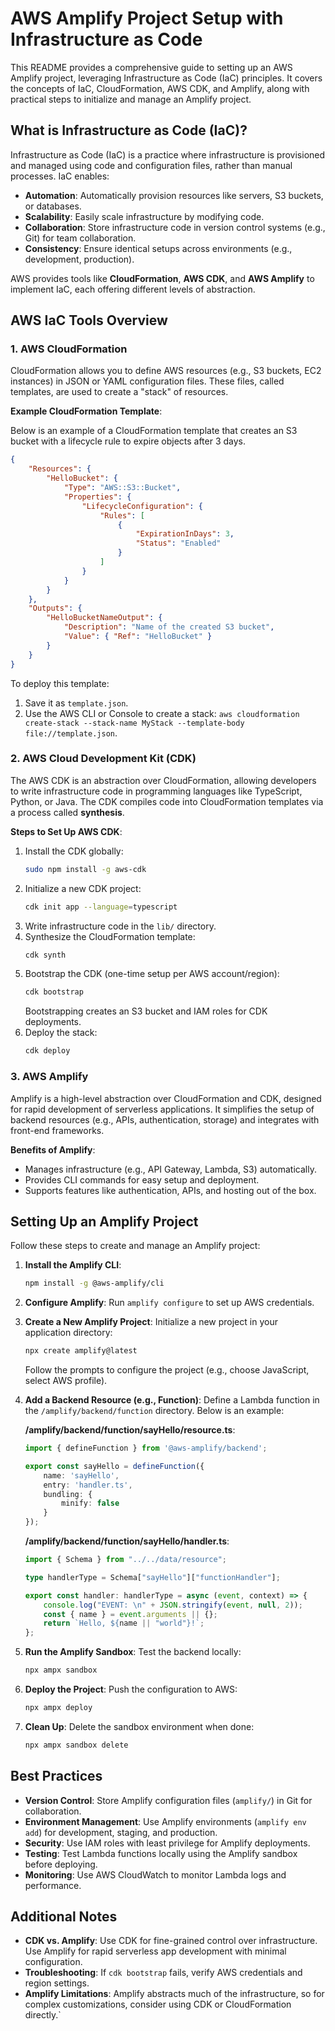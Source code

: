# AWS Amplify Project Setup with Infrastructure as Code

This README provides a comprehensive guide to setting up an AWS Amplify project, leveraging Infrastructure as Code (IaC) principles. It covers the concepts of IaC, CloudFormation, AWS CDK, and Amplify, along with practical steps to initialize and manage an Amplify project.

## What is Infrastructure as Code (IaC)?

Infrastructure as Code (IaC) is a practice where infrastructure is provisioned and managed using code and configuration files, rather than manual processes. IaC enables:

- **Automation**: Automatically provision resources like servers, S3 buckets, or databases.
- **Scalability**: Easily scale infrastructure by modifying code.
- **Collaboration**: Store infrastructure code in version control systems (e.g., Git) for team collaboration.
- **Consistency**: Ensure identical setups across environments (e.g., development, production).

AWS provides tools like **CloudFormation**, **AWS CDK**, and **AWS Amplify** to implement IaC, each offering different levels of abstraction.

## AWS IaC Tools Overview

### 1. AWS CloudFormation

CloudFormation allows you to define AWS resources (e.g., S3 buckets, EC2 instances) in JSON or YAML configuration files. These files, called templates, are used to create a "stack" of resources.

**Example CloudFormation Template**:

Below is an example of a CloudFormation template that creates an S3 bucket with a lifecycle rule to expire objects after 3 days.

```json
{
    "Resources": {
        "HelloBucket": {
            "Type": "AWS::S3::Bucket",
            "Properties": {
                "LifecycleConfiguration": {
                    "Rules": [
                        {
                            "ExpirationInDays": 3,
                            "Status": "Enabled"
                        }
                    ]
                }
            }
        }
    },
    "Outputs": {
        "HelloBucketNameOutput": {
            "Description": "Name of the created S3 bucket",
            "Value": { "Ref": "HelloBucket" }
        }
    }
}
```

To deploy this template:
1. Save it as `template.json`.
2. Use the AWS CLI or Console to create a stack: `aws cloudformation create-stack --stack-name MyStack --template-body file://template.json`.

### 2. AWS Cloud Development Kit (CDK)

The AWS CDK is an abstraction over CloudFormation, allowing developers to write infrastructure code in programming languages like TypeScript, Python, or Java. The CDK compiles code into CloudFormation templates via a process called **synthesis**.

**Steps to Set Up AWS CDK**:
1. Install the CDK globally:
   ```bash
   sudo npm install -g aws-cdk
   ```
2. Initialize a new CDK project:
   ```bash
   cdk init app --language=typescript
   ```
3. Write infrastructure code in the `lib/` directory.
4. Synthesize the CloudFormation template:
   ```bash
   cdk synth
   ```
5. Bootstrap the CDK (one-time setup per AWS account/region):
   ```bash
   cdk bootstrap
   ```
   Bootstrapping creates an S3 bucket and IAM roles for CDK deployments.
6. Deploy the stack:
   ```bash
   cdk deploy
   ```

### 3. AWS Amplify

Amplify is a high-level abstraction over CloudFormation and CDK, designed for rapid development of serverless applications. It simplifies the setup of backend resources (e.g., APIs, authentication, storage) and integrates with front-end frameworks.

**Benefits of Amplify**:
- Manages infrastructure (e.g., API Gateway, Lambda, S3) automatically.
- Provides CLI commands for easy setup and deployment.
- Supports features like authentication, APIs, and hosting out of the box.

## Setting Up an Amplify Project

Follow these steps to create and manage an Amplify project:

1. **Install the Amplify CLI**:
   ```bash
   npm install -g @aws-amplify/cli
   ```

2. **Configure Amplify**:
   Run `amplify configure` to set up AWS credentials.

3. **Create a New Amplify Project**:
   Initialize a new project in your application directory:
   ```bash
   npx create amplify@latest
   ```
   Follow the prompts to configure the project (e.g., choose JavaScript, select AWS profile).

4. **Add a Backend Resource (e.g., Function)**:
   Define a Lambda function in the `/amplify/backend/function` directory. Below is an example:

   **/amplify/backend/function/sayHello/resource.ts**:
   ```typescript
   import { defineFunction } from '@aws-amplify/backend';

   export const sayHello = defineFunction({
       name: 'sayHello',
       entry: 'handler.ts',
       bundling: {
           minify: false
       }
   });
   ```

   **/amplify/backend/function/sayHello/handler.ts**:
   ```typescript
   import { Schema } from "../../data/resource";

   type handlerType = Schema["sayHello"]["functionHandler"];

   export const handler: handlerType = async (event, context) => {
       console.log("EVENT: \n" + JSON.stringify(event, null, 2));
       const { name } = event.arguments || {};
       return `Hello, ${name || "world"}!`;
   };
   ```

5. **Run the Amplify Sandbox**:
   Test the backend locally:
   ```bash
   npx ampx sandbox
   ```

6. **Deploy the Project**:
   Push the configuration to AWS:
   ```bash
   npx ampx deploy
   ```

7. **Clean Up**:
   Delete the sandbox environment when done:
   ```bash
   npx ampx sandbox delete
   ```

## Best Practices

- **Version Control**: Store Amplify configuration files (`amplify/`) in Git for collaboration.
- **Environment Management**: Use Amplify environments (`amplify env add`) for development, staging, and production.
- **Security**: Use IAM roles with least privilege for Amplify deployments.
- **Testing**: Test Lambda functions locally using the Amplify sandbox before deploying.
- **Monitoring**: Use AWS CloudWatch to monitor Lambda logs and performance.

## Additional Notes

- **CDK vs. Amplify**: Use CDK for fine-grained control over infrastructure. Use Amplify for rapid serverless app development with minimal configuration.
- **Troubleshooting**: If `cdk bootstrap` fails, verify AWS credentials and region settings.
- **Amplify Limitations**: Amplify abstracts much of the infrastructure, so for complex customizations, consider using CDK or CloudFormation directly.`
